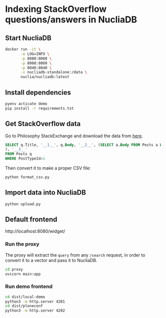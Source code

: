 # Indexing StackOverflow questions/answers in NucliaDB

## Start NucliaDB

```bash
docker run -it \
       -e LOG=INFO \
       -p 8080:8080 \
       -p 8060:8060 \
       -p 8040:8040 \
       -v nucliadb-standalone:/data \
       nuclia/nucliadb:latest
```

## Install dependencies

```bash
pyenv acticate demo
pip install -r requirements.txt
```

## Get StackOverflow data

Go to Philosophy StackExchange and download the data from [here](https://data.stackexchange.com/philosophy/queries).

```sql
SELECT q.Title, '__1__', q.Body, '__2__', (SELECT a.Body FROM Posts a WHERE a.ParentId=q.id FOR XML PATH('')
), '__3__'
FROM Posts q
WHERE PostTypeId=1
```

Then convert it to make a proper CSV file:

```bash
python format_csv.py
```

## Import data into NucliaDB

```bash
python upload.py
```

## Default frontend

http://localhost:8080/widget/

### Run the proxy

The proxy will extract the `query` from any `/search` request, in order to convert it to a vector and pass it to NucliaDB.

```bash
cd proxy
uvicorn main:app
```

### Run demo frontend

```bash
cd dist/local-demo
python3 -m http.server 4201
cd dist/ploneconf
python3 -m http.server 4202
```
